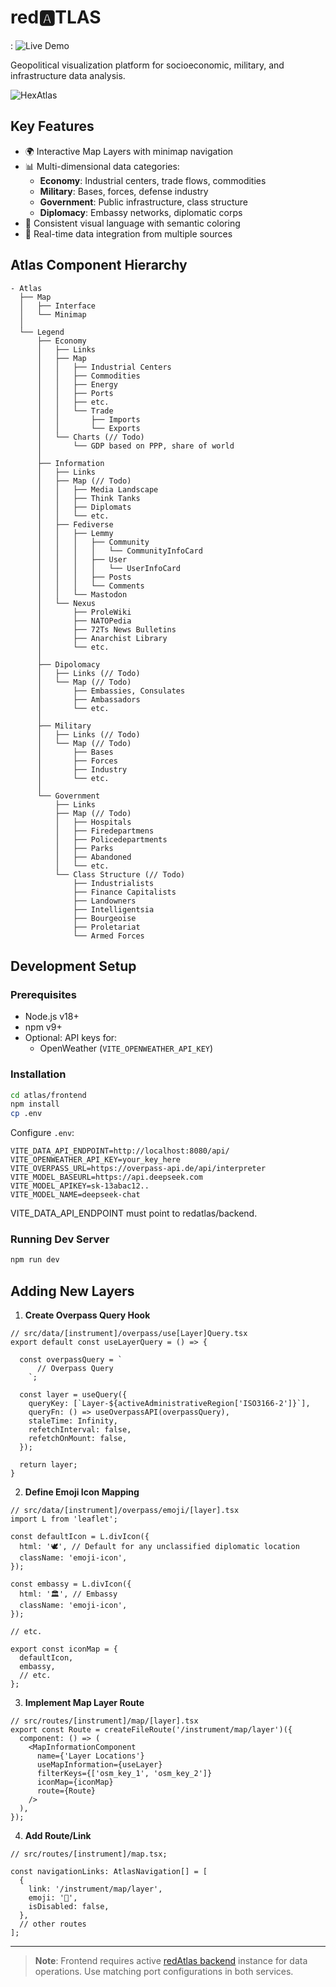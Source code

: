 # red🅰️TLAS

: ![Live Demo](https://redatlas.app/)

Geopolitical visualization platform for socioeconomic, military, and infrastructure data analysis.

![HexAtlas](https://redatlas.netlify.app/safari-pinned-tab.svg)

## Key Features

- 🌍 Interactive Map Layers with minimap navigation
- 📊 Multi-dimensional data categories:
  - **Economy**: Industrial centers, trade flows, commodities
  - **Military**: Bases, forces, defense industry
  - **Government**: Public infrastructure, class structure
  - **Diplomacy**: Embassy networks, diplomatic corps
- 🎨 Consistent visual language with semantic coloring
- 🔗 Real-time data integration from multiple sources

## Atlas Component Hierarchy

```
- Atlas
  ├── Map
  │   ├── Interface
  │   └── Minimap
  │
  └── Legend
      ├── Economy
      │   ├── Links
      │   ├── Map
      │   │   ├── Industrial Centers
      │   │   ├── Commodities
      │   │   ├── Energy
      │   │   ├── Ports
      │   │   ├── etc.
      │   │   └── Trade
      │   │       ├── Imports
      │   │       └── Exports
      │   └── Charts (// Todo)
      │       └── GDP based on PPP, share of world
      │
      ├── Information
      │   ├── Links
      │   ├── Map (// Todo)
      │   │   ├── Media Landscape
      │   │   ├── Think Tanks
      │   │   ├── Diplomats
      │   │   └── etc.
      │   ├── Fediverse
      │   │   ├── Lemmy
      │   │   │   ├── Community
      │   │   │   │   └── CommunityInfoCard
      │   │   │   ├── User
      │   │   │   │   └── UserInfoCard
      │   │   │   ├── Posts
      │   │   │   └── Comments
      │   │   └── Mastodon
      │   └── Nexus
      │       ├── ProleWiki
      │       ├── NATOPedia
      │       ├── 72Ts News Bulletins
      │       ├── Anarchist Library
      │       └── etc.
      │
      ├── Dipolomacy
      │   ├── Links (// Todo)
      │   └── Map (// Todo)
      │       ├── Embassies, Consulates
      │       ├── Ambassadors
      │       └── etc.
      │
      ├── Military
      │   ├── Links (// Todo)
      │   └── Map (// Todo)
      │       ├── Bases
      │       ├── Forces
      │       ├── Industry
      │       └── etc.
      │
      └── Government
          ├── Links
          ├── Map (// Todo)
          │   ├── Hospitals
          │   ├── Firedepartmens
          │   ├── Policedepartments
          │   ├── Parks
          │   ├── Abandoned
          │   └── etc.
          └── Class Structure (// Todo)
              ├── Industrialists
              ├── Finance Capitalists
              ├── Landowners
              ├── Intelligentsia
              ├── Bourgeoise
              ├── Proletariat
              └── Armed Forces
```

## Development Setup

### Prerequisites

- Node.js v18+
- npm v9+
- Optional: API keys for:
  - OpenWeather (`VITE_OPENWEATHER_API_KEY`)

### Installation

```bash
cd atlas/frontend
npm install
cp .env
```

Configure `.env`:

```env
VITE_DATA_API_ENDPOINT=http://localhost:8080/api/
VITE_OPENWEATHER_API_KEY=your_key_here
VITE_OVERPASS_URL=https://overpass-api.de/api/interpreter
VITE_MODEL_BASEURL=https://api.deepseek.com
VITE_MODEL_APIKEY=sk-13abac12..
VITE_MODEL_NAME=deepseek-chat

```

VITE_DATA_API_ENDPOINT must point to redatlas/backend.

### Running Dev Server

```bash
npm run dev
```

## Adding New Layers

1. **Create Overpass Query Hook**

```tsx
// src/data/[instrument]/overpass/use[Layer]Query.tsx
export default const useLayerQuery = () => {

  const overpassQuery = `
      // Overpass Query
    `;

  const layer = useQuery({
    queryKey: [`Layer-${activeAdministrativeRegion['ISO3166-2']}`],
    queryFn: () => useOverpassAPI(overpassQuery),
    staleTime: Infinity,
    refetchInterval: false,
    refetchOnMount: false,
  });

  return layer;
}

```

2. **Define Emoji Icon Mapping**

```tsx
// src/data/[instrument]/overpass/emoji/[layer].tsx
import L from 'leaflet';

const defaultIcon = L.divIcon({
  html: '🕊️', // Default for any unclassified diplomatic location
  className: 'emoji-icon',
});

const embassy = L.divIcon({
  html: '🏛️', // Embassy
  className: 'emoji-icon',
});

// etc.

export const iconMap = {
  defaultIcon,
  embassy,
  // etc.
};
```

3. **Implement Map Layer Route**

```tsx
// src/routes/[instrument]/map/[layer].tsx
export const Route = createFileRoute('/instrument/map/layer')({
  component: () => (
    <MapInformationComponent
      name={'Layer Locations'}
      useMapInformation={useLayer}
      filterKeys={['osm_key_1', 'osm_key_2']}
      iconMap={iconMap}
      route={Route}
    />
  ),
});
```

4.  **Add Route/Link**

```tsx
// src/routes/[instrument]/map.tsx;

const navigationLinks: AtlasNavigation[] = [
  {
    link: '/instrument/map/layer',
    emoji: '🪈',
    isDisabled: false,
  },
  // other routes
];
```

---

> **Note**: Frontend requires active [redAtlas backend](https://github.com/your-org/redatlas) instance for data operations. Use matching port configurations in both services.
